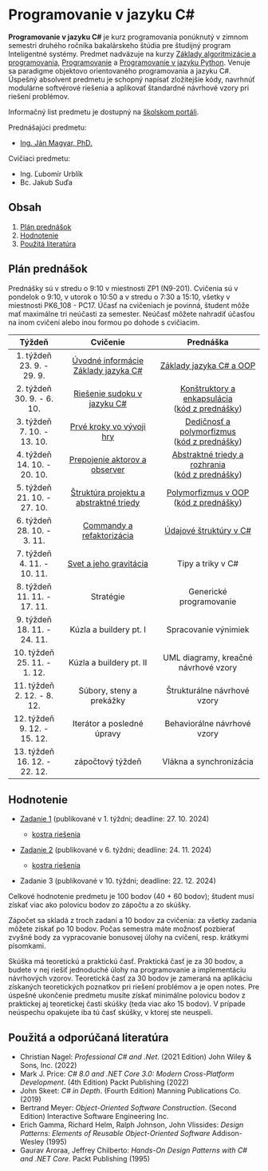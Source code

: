 # Programovanie v jazyku C\#

**Programovanie v jazyku C#** je kurz programovania ponúknutý v zimnom semestri druhého ročníka bakalárskeho štúdia pre študijný program Inteligentné systémy. Predmet nadväzuje na kurzy [Základy algoritmizácie a programovania](https://kurzy.kpi.fei.tuke.sk/zap/), [Programovanie](https://kurzy.kpi.fei.tuke.sk/pvjc/2021/) a [Programovanie v jazyku Python](https://github.com/ianmagyar/introduction-to-python). Venuje sa paradigme objektovo orientovaného programovania a jazyku C#. Úspešný absolvent predmetu je schopný napísať zložitejšie kódy, navrhnúť modulárne softvérové riešenia a aplikovať štandardné návrhové vzory pri riešení problémov.

Informačný list predmetu je dostupný na [školskom portáli](https://maisportal.tuke.sk/portal/studijneProgramy.mais).

Prednášajúci predmetu:

* [Ing. Ján Magyar, PhD.](https://cit.fei.tuke.sk/people-janmagyar/)

Cvičiaci predmetu:

* Ing. Ľubomír Urblík
* Bc. Jakub Suďa

## Obsah
1. [Plán prednášok](#plan)
2. [Hodnotenie](#grading)
3. [Použitá literatúra](#literature)

## Plán prednášok <a name="plan"></a>
Prednášky sú v stredu o 9:10 v miestnosti ZP1 (N9-201). Cvičenia sú v pondelok o 9:10, v utorok o 10:50 a v stredu o 7:30 a 15:10, všetky v miestnosti PK6_108 - PC17. Účasť na cvičeniach je povinná, študent môže mať maximálne tri neúčasti za semester. Neúčasť môžete nahradiť účasťou na inom cvičení alebo inou formou po dohode s cvičiacim.

|              Týždeň             |                         Cvičenie                        |                         Prednáška                       |
|:-------------------------------:|:-------------------------------------------------------:|:-------------------------------------------------------:|
| 1. týždeň<br>23. 9. - 29. 9.    | [Úvodné informácie](lectures/Lecture-00.pdf) <br> [Základy jazyka C#](labs/lab01.md)                | [Základy jazyka C# a OOP](lectures/Lecture-01.pdf)                                 |
| 2. týždeň<br>30. 9. - 6. 10.    | [Riešenie sudoku v jazyku C#](labs/lab02.md)            | [Konštruktory a enkapsulácia](lectures/Lecture-02.pdf)<br>([kód z prednášky](lectures/codes/Lecture02.zip))                             |
| 3. týždeň<br>7. 10. - 13. 10.   | [Prvé kroky vo vývoji hry](labs/lab03.md)               | [Dedičnosť a polymorfizmus](lectures/Lecture-03.pdf)<br>([kód z prednášky](lectures/codes/Lecture03.zip))                               |
| 4. týždeň<br>14. 10. - 20. 10.  | [Prepojenie aktorov a observer](labs/lab04.md)          | [Abstraktné triedy a rozhrania](lectures/Lecture-04.pdf)<br>([kód z prednášky](lectures/codes/Lecture04.zip))                           |
| 5. týždeň<br>21. 10. - 27. 10.  | [Štruktúra projektu a abstraktné triedy](labs/lab05.md) | [Polymorfizmus v OOP](lectures/Lecture-05.pdf)<br>([kód z prednášky](lectures/codes/Lecture05.zip))                                     |
| 6. týždeň<br>28. 10. - 3. 11.   | [Commandy a refaktorizácia](labs/lab06.md)              | [Údajové štruktúry v C#](lectures/Lecture-06.pdf)                                  |
| 7. týždeň<br>4. 11. - 10. 11.   | [Svet a jeho gravitácia](labs/lab07.md)                 | Tipy a triky v C#                                       |
| 8. týždeň<br>11. 11. - 17. 11.  | Stratégie                                               | Generické programovanie                                 |
| 9. týždeň<br>18. 11. - 24. 11.  | Kúzla a buildery pt. I                                  | Spracovanie výnimiek                                    |
| 10. týždeň<br>25. 11. - 1. 12.  | Kúzla a buildery pt. II                                 | UML diagramy, kreačné návrhové vzory                    |
| 11. týždeň<br>2. 12. - 8. 12.   | Súbory, steny a prekážky                                | Štrukturálne návrhové vzory                             |
| 12. týždeň<br>9. 12. - 15. 12.  | Iterátor a posledné úpravy                              | Behaviorálne návrhové vzory                             |
| 13. týždeň<br>16. 12. - 22. 12. | zápočtový týždeň                                        | Vlákna a synchronizácia                                 |

## Hodnotenie <a name="grading"></a>

* [Zadanie 1](assignments/Zadanie1.pdf) (publikované v 1. týždni; deadline: 27. 10. 2024)
    * [kostra riešenia](assignments/Assignment1.zip)

* [Zadanie 2](assignments/Zadanie2.pdf) (publikované v 6. týždni; deadline: 24. 11. 2024)
    * [kostra riešenia](assignments/Assignment2.zip)

* Zadanie 3 (publikované v 10. týždni; deadline: 22. 12. 2024)

Celkové hodnotenie predmetu je 100 bodov (40 + 60 bodov); študent musí získať viac ako polovicu bodov zo zápočtu a zo skúšky.

Zápočet sa skladá z troch zadaní a 10 bodov za cvičenia: za všetky zadania môžete získať po 10 bodov. Počas semestra máte možnosť pozbierať zvyšné body za vypracovanie bonusovej úlohy na cvičení, resp. krátkymi písomkami.

Skúška má teoretickú a praktickú časť. Praktická časť je za 30 bodov, a budete v nej riešiť jednoduché úlohy na programovanie a implementáciu návrhových vzorov. Teoretická časť za 30 bodov je zameraná na aplikáciu získaných teoretických poznatkov pri riešení problémov a je open notes. Pre úspešné ukončenie predmetu musíte získať minimálne polovicu bodov z praktickej aj teoretickej časti skúšky (teda viac ako 15 bodov). V prípade neúspechu opakujete iba tú časť skúšky, v ktorej ste neuspeli.

## Použitá a odporúčaná literatúra <a name="literature"></a>
* Christian Nagel: *Professional C# and .Net*. (2021 Edition) John Wiley & Sons, Inc. (2022)
* Mark J. Price: *C# 8.0 and .NET Core 3.0: Modern Cross-Platform Development*. (4th Edition) Packt Publishing (2022)
* John Skeet: *C# in Depth*. (Fourth Edition) Manning Publications Co. (2019)
* Bertrand Meyer: *Object-Oriented Software Construction*. (Second Edition) Interactive Software Engineering Inc.
* Erich Gamma, Richard Helm, Ralph Johnson, John Vlissides: *Design Patterns: Elements of Reusable Object-Oriented Software* Addison-Wesley (1995)
* Gaurav Aroraa, Jeffrey Chilberto: *Hands-On Design Patterns with C# and .NET Core*. Packt Publishing (1995)

